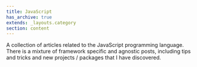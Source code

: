 ```yaml
---
title: JavaScript
has_archive: true
extends: _layouts.category
section: content
---
```


A collection of articles related to the JavaScript programming language. There is a mixture of framework specific and agnostic posts, including tips and tricks and new projects / packages that I have discovered.